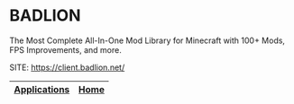 # BADLION

 The Most Complete All-In-One Mod Library for Minecraft with 100+ Mods, FPS Improvements, and more.

 SITE: https://client.badlion.net/

 | [Applications](https://portable-linux-apps.github.io/apps.html) | [Home](https://portable-linux-apps.github.io)
 | --- | --- |
